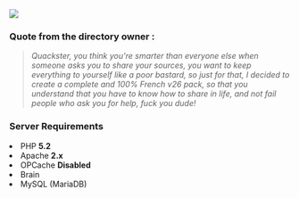 <html><img src="https://i.imgur.com/6XWkZ6T.png">
<h3>Quote from the directory owner :</h3>
<blockquote><i>Quackster, you think you're smarter than everyone else when someone asks you to share your sources, you want to keep everything to yourself like a poor bastard, so just for that, I decided to create a complete and 100% French v26 pack, so that you understand that you have to know how to share in life, and not fail people who ask you for help, fuck you dude!</i></blockquote>
<h3>Server Requirements</h3>
<li>PHP <b>5.2</b></li>
<li>Apache <b>2.x</b></li>
<li>OPCache <b>Disabled</b></li>
<li>Brain</li>
<li>MySQL (MariaDB)</li>
